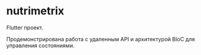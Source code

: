 # nutrimetrix

Flutter проект.

Продемонстрирована работа с удаленным API и архитектурой BloC для управления состояниями.
